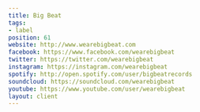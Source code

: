 ```yaml
---
title: Big Beat
tags:
- label
position: 61
website: http://www.wearebigbeat.com
facebook: https://www.facebook.com/wearebigbeat
twitter: https://twitter.com/wearebigbeat
instagram: https://instagram.com/wearebigbeat
spotify: http://open.spotify.com/user/bigbeatrecords
soundcloud: https://soundcloud.com/wearebigbeat
youtube: https://www.youtube.com/user/wearebigbeat
layout: client
---
```


